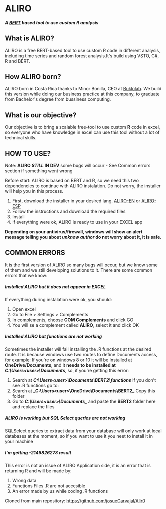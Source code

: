 # ALIRO
##### A [BERT](https://bert-toolkit.com/) based tool to use custom R analysis

## What is ALIRO?

ALIRO is a free BERT-based tool to use custom R code in different analysis, including time series and random forest analysis.It's build using VSTO, C#, R and BERT.

## How ALIRO born?

ALIRO born in Costa Rica thanks to Minor Bonilla, CEO at [Buklolab](http://www.buklolab.com/). We build this version while doing our business practice at this company, to graduate from Bachelor's degree from bussiness computing.

## What is our objective?
Our objective is to bring a scalable free-tool to use custom **R** code in excel, so everyone who have knowledge in excel can use this tool without a lot of technical skills.



## HOW TO USE?
Note: **__ALIRO _STILL_ IN DEV__** some bugs will occur - See Common errors section if something went wrong

Before start: ALIRO is based on BERT and R, so we need this two dependencies to continue with ALIRO instalation. Do not worry, the installer will help you in this process.

1. First, download the installer in your desired lang. [ALIRO-EN](https://download1647.mediafire.com/gmjvo1ckn9zg/88cx9dd38s8tpam/ALIR0_ENG.msi) or [ALIRO-ESP](https://download1518.mediafire.com/iabec8aj3jbg/v1d65sce6v6867h/ALIR0_ESP.msi)
2. Follow the instructions and download the required files
3. Install
4. If everything were ok, ALIRO is ready to use in your EXCEL app

**Depending on your antivirus/firewall, windows will show an alert message telling you about *unknow author* do not worry about it, it is safe.**

## COMMON ERRORS
It is the first version of ALIRO so many bugs will occur, but we know some of them and we still developing solutions to it. There are some common errors that we know:

##### **Installed ALIRO but it does not appear in EXCEL**
If everything during instalation were ok, you should:
1. Open excel
2. Go to File > Settings > Complements
3. In complements, choose **COM Complements** and click GO
4. You will se a complement called **ALIRO**, select it and click OK

##### **Installed ALIRO but functions are not working**
Sometimes the installer will fail installing the .R functions at the desired route. It is because windows use two routes to define Documents access, for example: If you're on windows 8 or 10 it will be Installed at **OneDrive/Documents**, and it **needs to be installed at** **_C:\Users\<user>\Documents_**, so, if you're getting this error:
1. Search at **_C:\Users\<user>\Documents\BERT2\functions_** If you don't see .R functions go to:  
2. Search at **_C:\Users\<user>\OneDrive\Documents\BERT2\_** Copy this folder
3. Go to **_C:\Users\<user>\Documents\__** and paste the **BERT2** folder here and replace the files
##### **ALIRO is working but SQL Select queries are not working**
SQLSelect queries to extract data from your database will only work at local databases at the moment, so 
if you want to use it you neet to install it in your machine

##### **I'm getting -2146826273 result**
This error is not an issue of ALIRO Application side, it is an error that is returning R and will be made by:
1. Wrong data
2. Functions Files .R are not accesible
3. An error made by us while coding .R functions


Cloned from main repository: https://github.com/josueCarvajal/Alir0